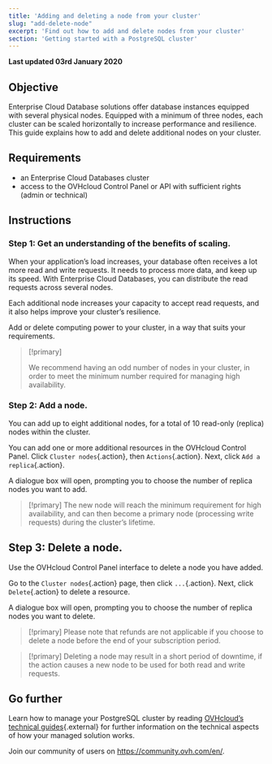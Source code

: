 ```yaml
---
title: 'Adding and deleting a node from your cluster'
slug: "add-delete-node"
excerpt: 'Find out how to add and delete nodes from your cluster'
section: 'Getting started with a PostgreSQL cluster'
---
```


**Last updated 03rd January 2020**

## Objective
Enterprise Cloud Database solutions offer database instances equipped with several physical nodes.
Equipped with a minimum of three nodes, each cluster can be scaled horizontally to increase performance and resilience.
This guide explains how to add and delete additional nodes on your cluster.


## Requirements
- an Enterprise Cloud Databases cluster
- access to the OVHcloud Control Panel or API with sufficient rights (admin or technical)


## Instructions

### Step 1: Get an understanding of the benefits of scaling.
When your application’s load increases, your database often receives a lot more read and write requests. It needs to process more data, and keep up its speed. With Enterprise Cloud Databases, you can distribute the read requests across several nodes.

Each additional node increases your capacity to accept read requests, and it also helps improve your cluster’s resilience.

Add or delete computing power to your cluster, in a way that suits your requirements.

> [!primary]
>
> We recommend having an odd number of nodes in your cluster, in order to meet the minimum number required for managing high availability.
>


### Step 2: Add a node.
You can add up to eight additional nodes, for a total of 10 read-only (replica) nodes within the cluster.

You can add one or more additional resources in the OVHcloud Control Panel. Click `Cluster nodes`{.action}, then `Actions`{.action}. Next, click `Add a replica`{.action}.

A dialogue box will open, prompting you to choose the number of replica nodes you want to add.

> [!primary]
> The new node will reach the minimum requirement for high availability, and can then become a primary node (processing write requests) during the cluster’s lifetime.
>


## Step 3: Delete a node.
Use the OVHcloud Control Panel interface to delete a node you have added.

Go to the `Cluster nodes`{.action} page, then click `...`{.action}. Next, click `Delete`{.action} to delete a resource. 

A dialogue box will open, prompting you to choose the number of replica nodes you want to delete.

> [!primary]
> Please note that refunds are not applicable if you choose to delete a node before the end of your subscription period.
>

> [!primary]
> Deleting a node may result in a short period of downtime, if the action causes a new node to be used for both read and write requests.
>

## Go further

Learn how to manage your PostgreSQL cluster by reading [OVHcloud’s technical guides](../enterprise-cloud-databases/){.external} for further information on the technical aspects of how your managed solution works.

Join our community of users on <https://community.ovh.com/en/>.
